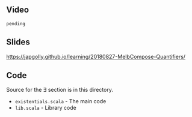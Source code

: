 ## Video

`pending`


## Slides

https://japgolly.github.io/learning/20180827-MelbCompose-Quantifiers/


## Code

Source for the ∃ section is in this directory.

* `existentials.scala` - The main code
* `lib.scala` - Library code
